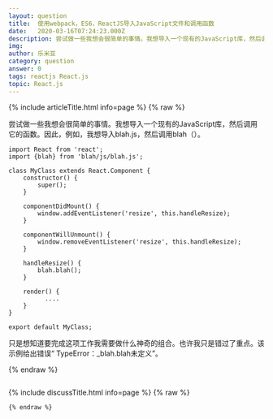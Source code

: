 ```yaml
---
layout: question
title:  使用webpack，ES6，ReactJS导入JavaScript文件和调用函数
date:   2020-03-16T07:24:23.000Z
description: 尝试做一些我想会很简单的事情。我想导入一个现有的JavaScript库，然后调用它的函数。因此，例如，我想导入blah.js，然后调用blah（）。i...
img: 
author: 乐米亚
category: question
answer: 0
tags: reactjs React.js
topic: React.js
---
```

<div class="article-root">
  <div class="article">
    {% include articleTitle.html info=page %}
    {% raw %}
    <div class="article-content"><p><font style="vertical-align: inherit;"><font style="vertical-align: inherit;">尝试做一些我想会很简单的事情。</font><font style="vertical-align: inherit;">我想导入一个现有的JavaScript库，然后调用它的函数。</font><font style="vertical-align: inherit;">因此，例如，我想导入blah.js，然后调用blah（）。</font></font></p>

<pre><code>import React from 'react';<font></font>
import {blah} from 'blah/js/blah.js';<font></font>
<font></font>
class MyClass extends React.Component {<font></font>
    constructor() {<font></font>
        super();<font></font>
    }<font></font>
<font></font>
    componentDidMount() {<font></font>
        window.addEventListener('resize', this.handleResize);<font></font>
    }<font></font>
<font></font>
    componentWillUnmount() {<font></font>
        window.removeEventListener('resize', this.handleResize);<font></font>
    }<font></font>
<font></font>
    handleResize() {<font></font>
        blah.blah();<font></font>
    }<font></font>
<font></font>
    render() {<font></font>
          ....<font></font>
    }<font></font>
}<font></font>
<font></font>
export default MyClass;<font></font>
</code></pre>

<p><font style="vertical-align: inherit;"><font style="vertical-align: inherit;">只是想知道要完成这项工作我需要做什么神奇的组合。</font><font style="vertical-align: inherit;">也许我只是错过了重点。</font><font style="vertical-align: inherit;">该示例给出错误“ TypeError：_blah.blah未定义”。</font></font></p></div>
    {% endraw %}
  </div>
  <p style="height: 0;width:0;overflow: hidden;"> 第1799篇《使用webpack，ES6，ReactJS导入JavaScript文件和调用函数》来自Winter(https://github.com/aiyld/aiyld.github.io)的站点</p>
  <div class="discuss-wrapper">
    {% include discussTitle.html info=page %}
    {% raw %}
    
    {% endraw %}
  </div>
<div>

